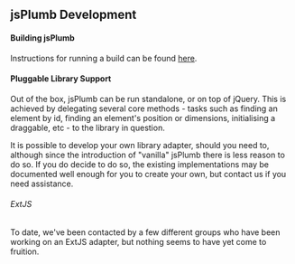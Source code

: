 ## jsPlumb Development

#### Building jsPlumb

Instructions for running a build can be found [here](Build).

#### Pluggable Library Support
Out of the box, jsPlumb can be run standalone, or on top of jQuery.  This is achieved by delegating several core methods - tasks such as finding an element by id, finding an element's position or dimensions, initialising a draggable, etc - to the library in question.

It is possible to develop your own library adapter, should you need to, although since the introduction of "vanilla" jsPlumb there is less reason to do so.  If you do decide to do so, the existing implementations may be documented well enough for you to create your own, but contact us if you need assistance.  

###### ExtJS
To date, we've been contacted by a few different groups who have been working on an ExtJS adapter, but nothing seems to have yet come to fruition.